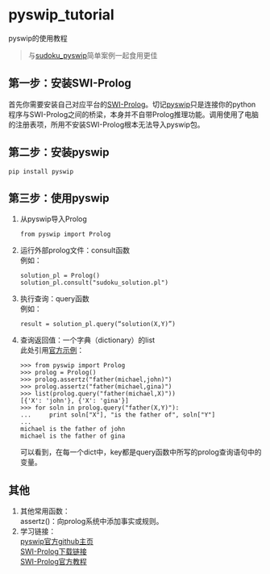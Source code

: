# pyswip_tutorial
pyswip的使用教程

> 与[sudoku_pyswip](https://github.com/yaopenglalala/sudoku_pyswip)简单案例一起食用更佳

## 第一步：安装SWI-Prolog

首先你需要安装自己对应平台的[SWI-Prolog](http://www.swi-prolog.org/Download.html)。切记[pyswip](https://github.com/yuce/pyswip)只是连接你的python程序与SWI-Prolog之间的桥梁，本身并不自带Prolog推理功能。调用使用了电脑的注册表项，所用不安装SWI-Prolog根本无法导入pyswip包。

## 第二步：安装pyswip
```
pip install pyswip
```
## 第三步：使用pyswip
1. 从pyswip导入Prolog
    ```
    from pyswip import Prolog
    ```
2. 运行外部prolog文件：consult函数  
    例如：
    ```
    solution_pl = Prolog()
    solution_pl.consult("sudoku_solution.pl")
    ```
3. 执行查询：query函数  
    例如：
    ```
    result = solution_pl.query(“solution(X,Y)”)
    ```
4. 查询返回值：一个字典（dictionary）的list  
    此处引用[官方示例](https://github.com/tjvr/pyswip)：
    ```
    >>> from pyswip import Prolog
    >>> prolog = Prolog()
    >>> prolog.assertz("father(michael,john)")
    >>> prolog.assertz("father(michael,gina)")
    >>> list(prolog.query("father(michael,X)"))
    [{'X': 'john'}, {'X': 'gina'}]
    >>> for soln in prolog.query("father(X,Y)"):
    ...     print soln["X"], "is the father of", soln["Y"]
    ...
    michael is the father of john
    michael is the father of gina
    ```
    可以看到，在每一个dict中，key都是query函数中所写的prolog查询语句中的变量。

## 其他
1. 其他常用函数：  
    assertz()：向prolog系统中添加事实或规则。
2. 学习链接：  
    [pyswip官方github主页](https://github.com/tjvr/pyswip)  
    [SWI-Prolog下载链接](http://www.swi-prolog.org/Download.html)  
    [SWI-Prolog官方教程](http://www.swi-prolog.org/pldoc/man?section=quickstart)
